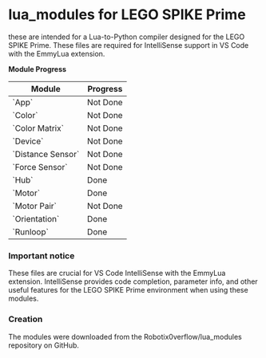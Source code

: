 # lua_modules for LEGO SPIKE Prime

these are intended for a Lua-to-Python compiler designed for the LEGO SPIKE Prime. These files are required for IntelliSense support in VS Code with the EmmyLua extension.

**Module Progress**

<table class="custom-table">
  <thead>
    <tr>
      <th>Module</th>
      <th>Progress</th>
    </tr>
  </thead>
  <tbody>
    <tr>
      <td>`App`</td>
      <td class="not-done">Not Done</td>
    </tr>
    <tr>
      <td>`Color`</td>
      <td class="not-done">Not Done</td>
    </tr>
    <tr>
      <td>`Color Matrix`</td>
      <td class="not-done">Not Done</td>
    </tr>
    <tr>
      <td>`Device`</td>
      <td class="not-done">Not Done</td>
    </tr>
    <tr>
      <td>`Distance Sensor`</td>
      <td class="not-done">Not Done</td>
    </tr>
    <tr>
      <td>`Force Sensor`</td>
      <td class="not-done">Not Done</td>
    </tr>
    <tr>
      <td>`Hub`</td>
      <td class="done">Done</td>
    </tr>
    <tr>
      <td>`Motor`</td>
      <td class="done">Done</td>
    </tr>
    <tr>
      <td>`Motor Pair`</td>
      <td class="not-done">Not Done</td>
    </tr>
    <tr>
      <td>`Orientation`</td>
      <td class="done">Done</td>
    </tr>
    <tr>
      <td>`Runloop`</td>
      <td class="done">Done</td>
    </tr>
  </tbody>
</table>

### Important notice
These files are crucial for VS Code IntelliSense with the EmmyLua extension. IntelliSense provides code completion, parameter info, and other useful features for the LEGO SPIKE Prime environment when using these modules.

### Creation
The modules were downloaded from the Robotix0verflow/lua_modules repository on GitHub.


